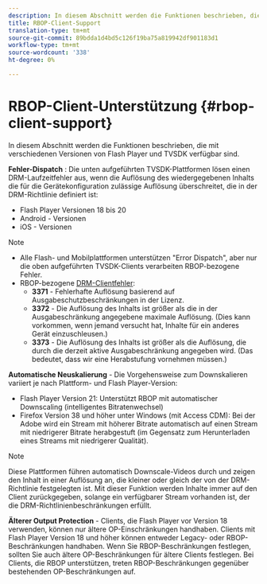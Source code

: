 ```yaml
---
description: In diesem Abschnitt werden die Funktionen beschrieben, die mit verschiedenen Versionen von Flash Player und TVSDK verfügbar sind.
title: RBOP-Client-Support
translation-type: tm+mt
source-git-commit: 89bdda1d4bd5c126f19ba75a819942df901183d1
workflow-type: tm+mt
source-wordcount: '338'
ht-degree: 0%

---
```



# RBOP-Client-Unterstützung {#rbop-client-support}

In diesem Abschnitt werden die Funktionen beschrieben, die mit verschiedenen Versionen von Flash Player und TVSDK verfügbar sind.

**Fehler-Dispatch** : Die unten aufgeführten TVSDK-Plattformen lösen einen DRM-Laufzeitfehler aus, wenn die Auflösung des wiedergegebenen Inhalts die für die Gerätekonfiguration zulässige Auflösung überschreitet, die in der DRM-Richtlinie definiert ist:

* Flash Player Versionen 18 bis 20
* Android - Versionen
* iOS - Versionen

>[!NOTE]
>
>* Alle Flash- und Mobilplattformen unterstützen &quot;Error Dispatch&quot;, aber nur die oben aufgeführten TVSDK-Clients verarbeiten RBOP-bezogene Fehler.
>* RBOP-bezogene [DRM-Clientfehler](https://help.adobe.com/en_US/primetime/drm/index.html#reference-DRM_Client_Error_Messages):
   >    * **3371** - Fehlerhafte Auflösung basierend auf Ausgabeschutzbeschränkungen in der Lizenz.
   >    * **3372**  - Die Auflösung des Inhalts ist größer als die in der Ausgabeschränkung angegebene maximale Auflösung. (Dies kann vorkommen, wenn jemand versucht hat, Inhalte für ein anderes Gerät einzuschleusen.)
   >    * **3373**  - Die Auflösung des Inhalts ist größer als die Auflösung, die durch die derzeit aktive Ausgabeschränkung angegeben wird. (Das bedeutet, dass wir eine Herabstufung vornehmen müssen.)

>



**Automatische Neuskalierung**  - Die Vorgehensweise zum Downskalieren variiert je nach Plattform- und Flash Player-Version:

* Flash Player Version 21: Unterstützt RBOP mit automatischer Downscaling (intelligentes Bitratenwechsel)
* Firefox Version 38 und höher unter Windows (mit Access CDM): Bei der Adobe wird ein Stream mit höherer Bitrate automatisch auf einen Stream mit niedrigerer Bitrate herabgestuft (im Gegensatz zum Herunterladen eines Streams mit niedrigerer Qualität).

>[!NOTE]
>
>Diese Plattformen führen automatisch Downscale-Videos durch und zeigen den Inhalt in einer Auflösung an, die kleiner oder gleich der von der DRM-Richtlinie festgelegten ist. Mit dieser Funktion werden Inhalte immer auf den Client zurückgegeben, solange ein verfügbarer Stream vorhanden ist, der die DRM-Richtlinienbeschränkungen erfüllt.

**Älterer Output Protection**  - Clients, die Flash Player vor Version 18 verwenden, können nur ältere OP-Einschränkungen handhaben. Clients mit Flash Player Version 18 und höher können entweder Legacy- oder RBOP-Beschränkungen handhaben. Wenn Sie RBOP-Beschränkungen festlegen, sollten Sie auch ältere OP-Beschränkungen für ältere Clients festlegen. Bei Clients, die RBOP unterstützen, treten RBOP-Beschränkungen gegenüber bestehenden OP-Beschränkungen auf.
